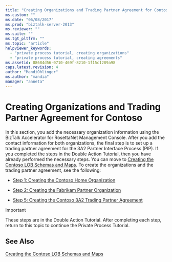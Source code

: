 ```yaml
---
title: "Creating Organizations and Trading Partner Agreement for Contoso | Microsoft Docs"
ms.custom: ""
ms.date: "06/08/2017"
ms.prod: "biztalk-server-2013"
ms.reviewer: ""
ms.suite: ""
ms.tgt_pltfrm: ""
ms.topic: "article"
helpviewer_keywords: 
  - "private process tutorial, creating organizations"
  - "private process tutorial, creating agreements"
ms.assetid: 88684d56-0710-469f-8210-1f15c1289a98
caps.latest.revision: 4
author: "MandiOhlinger"
ms.author: "mandia"
manager: "anneta"
---
```

# Creating Organizations and Trading Partner Agreement for Contoso
In this section, you add the necessary organization information using the BizTalk Accelerator for RosettaNet Management Console. After you add the contact information for both organizations, the final step is to set up a trading partner agreement for the 3A2 Partner Interface Process (PIP). If you completed the steps in the Double Action Tutorial, then you have already performed the necessary steps. You can move to [Creating the Contoso LOB Schemas and Maps](../../adapters-and-accelerators/accelerator-rosettanet/creating-the-contoso-lob-schemas-and-maps.md). To create the organizations and the trading partner agreement, see the following:  
  
-   [Step 1: Creating the Contoso Home Organization](../../adapters-and-accelerators/accelerator-rosettanet/step-1-creating-the-contoso-home-organization.md)  
  
-   [Step 2: Creating the Fabrikam Partner Organization](../../adapters-and-accelerators/accelerator-rosettanet/step-2-creating-the-fabrikam-partner-organization.md)  
  
-   [Step 5: Creating the Contoso 3A2 Trading Partner Agreement](../../adapters-and-accelerators/accelerator-rosettanet/step-5-creating-the-contoso-3a2-trading-partner-agreement.md)  
  
> [!IMPORTANT]
>  These steps are in the Double Action Tutorial. After completing each step, return to this topic to continue the Private Process Tutorial.  
  
## See Also  
 [Creating the Contoso LOB Schemas and Maps](../../adapters-and-accelerators/accelerator-rosettanet/creating-the-contoso-lob-schemas-and-maps.md)